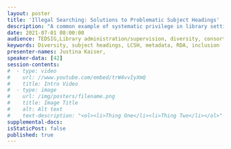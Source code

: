 ```yaml
---
layout: poster
title: 'Illegal Searching: Solutions to Problematic Subject Headings'
description: "A common example of systematic privilege in library settings involves the continued use of outdated subject terminology in cataloging. Perhaps the most famous example of this, the Library of Congress Subject Heading “Illegal alien” refers to undocumented citizens in a demeaning and derogatory manner, dehumanizing these individuals in a way that has been contested by library associations across the country for years.\n\nWhile it might be simple to find and report offensive subjects and to extrapolate on their faults, enacting changes in integrated library systems and in catalogs often proves a slow and forgotten task, especially considering the length of time that many of these terms have been used for cataloging purposes. At one university library, the discussion of this topic has become paramount due to the continued interest between it and its cultural advocacy challenges.\n\nThis presentation discusses possible solutions to allow users to search catalogued items despite - or perhaps because of - problematic or offensive subject headings, from including regulated note fields in MARC records to discussing systematic changes to official terminology."
date: 2021-07-01 08:00:00
audience: TEDSIG,Library administration/supervision, diversity, consortia, emerging technologies, reference
keywords: Diversity, subject headings, LCSH, metadata, RDA, inclusion
presenter-names: Justina Kaiser,
speaker-data: [42]
session-contents:
#  - type: video
#    url: //www.youtube.com/embed/trW4vvIyXmQ
#    title: Intro Video
#  - type: image
#    url: /img/posters/filename.png
#    title: Image Title
#    alt: Alt text
#    text-description: "<ol><li>Thing One</li><li>Thing Two</li></ol>"
supplemental-docs:
isStaticPost: false
published: true
---
```

